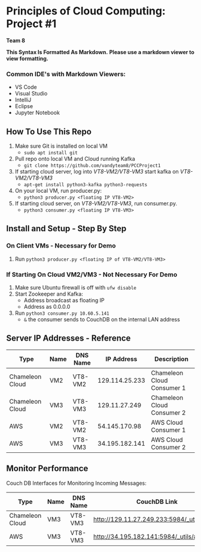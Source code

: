 # Principles of Cloud Computing: Project #1
**Team 8**

**This Syntax Is Formatted As Markdown.**
**Please use a markdown viewer to view formatting.**
### Common IDE's with Markdown Viewers:
* VS Code
* Visual Studio
* IntelliJ
* Eclipse
* Jupyter Notebook

## How To Use This Repo
1. Make sure Git is installed on local VM
    * ```sudo apt install git```
2. Pull repo onto local VM and Cloud running Kafka
    * ```git clone https://github.com/vandyteam8/PCCProject1```
3. If starting cloud server, log into *VT8-VM2/VT8-VM3* start kafka on *VT8-VM2/VT8-VM3*
    * ```apt-get install python3-kafka python3-requests```
4. On your local VM, run producer.py:
    *   ```python3 producer.py <floating IP VT8-VM2>``` 
5. If starting cloud server, on *VT8-VM2/VT8-VM3*, run consumer.py.
    *   ```python3 consumer.py <floating IP VT8-VM3>```

## Install and Setup - Step By Step
### On Client VMs - **Necessary for Demo**
1. Run ```python3 producer.py <floating IP of VT8-VM2/VT8-VM3>  ```

### If Starting On Cloud VM2/VM3 - **Not Necessary For Demo**
1. Make sure Ubuntu firewall is off with ```ufw disable```
2. Start Zookeeper and Kafka:
    * Address broadcast as floating IP
    * Address as 0.0.0.0
3. Run  ```python3 consumer.py 10.60.5.141```
    * ```&``` the consumer sends to CouchDB on the internal LAN address

## Server IP Addresses - Reference
| Type            | Name | DNS Name   | IP Address     | Description                |
|-----------------|------|------------|----------------|----------------------------|
| Chameleon Cloud | VM2  | VT8-VM2    | 129.114.25.233 | Chameleon Cloud Consumer 1 |
| Chameleon Cloud | VM3  | VT8-VM3    | 129.11.27.249  | Chameleon Cloud Consumer 2 |
| AWS             | VM2  | VT8-VM2    | 54.145.170.98  | AWS Cloud Consumer 1       |
| AWS             | VM3  | VT8-VM3    | 34.195.182.141 | AWS Cloud Consumer 2       |

## Monitor Performance
Couch DB Interfaces for Monitoring Incoming Messages:

| Type            | Name | DNS Name   | CouchDB Link                               |
|-----------------|------|------------|--------------------------------------------|
| Chameleon Cloud | VM3  | VT8-VM3    | http://129.11.27.249.233:5984/_utils/#login|
| AWS             | VM3  | VT8-VM3    | http://34.195.182.141:5984/_utils/#login   |